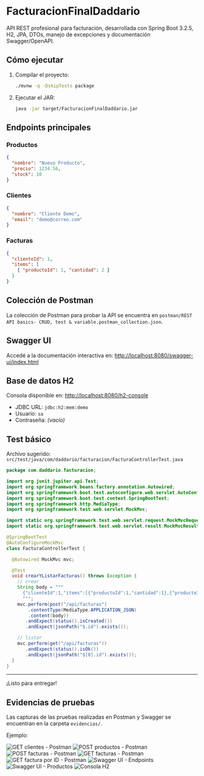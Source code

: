 # FacturacionFinalDaddario

API REST profesional para facturación, desarrollada con Spring Boot 3.2.5, H2, JPA, DTOs, manejo de excepciones y documentación Swagger/OpenAPI.

## Cómo ejecutar

1. Compilar el proyecto:
   ```bash
   ./mvnw -q -DskipTests package
   ```
2. Ejecutar el JAR:
   ```bash
   java -jar target/FacturacionFinalDaddario.jar
   ```

## Endpoints principales

### Productos
  ```json
  {
    "nombre": "Nuevo Producto",
    "precio": 1234.56,
    "stock": 10
  }
  ```

### Clientes
  ```json
  {
    "nombre": "Cliente Demo",
    "email": "demo@correo.com"
  }
  ```

### Facturas
  ```json
  {
    "clienteId": 1,
    "items": [
      { "productoId": 1, "cantidad": 2 }
    ]
  }
  ```

## Colección de Postman
La colección de Postman para probar la API se encuentra en `postman/REST API basics- CRUD, test & variable.postman_collection.json`.
## Swagger UI

Accedé a la documentación interactiva en:
[http://localhost:8080/swagger-ui/index.html](http://localhost:8080/swagger-ui/index.html)

## Base de datos H2

Consola disponible en:
[http://localhost:8080/h2-console](http://localhost:8080/h2-console)

- JDBC URL: `jdbc:h2:mem:demo`
- Usuario: `sa`
- Contraseña: *(vacío)*

## Test básico

Archivo sugerido: `src/test/java/com/daddario/facturacion/FacturaControllerTest.java`

```java
package com.daddario.facturacion;

import org.junit.jupiter.api.Test;
import org.springframework.beans.factory.annotation.Autowired;
import org.springframework.boot.test.autoconfigure.web.servlet.AutoConfigureMockMvc;
import org.springframework.boot.test.context.SpringBootTest;
import org.springframework.http.MediaType;
import org.springframework.test.web.servlet.MockMvc;

import static org.springframework.test.web.servlet.request.MockMvcRequestBuilders.*;
import static org.springframework.test.web.servlet.result.MockMvcResultMatchers.*;

@SpringBootTest
@AutoConfigureMockMvc
class FacturaControllerTest {

  @Autowired MockMvc mvc;

  @Test
  void crearYListarFacturas() throws Exception {
    // crear
    String body = """
      {"clienteId":1,"items":[{"productoId":1,"cantidad":1},{"productoId":2,"cantidad":2}]}
      """;
    mvc.perform(post("/api/facturas")
        .contentType(MediaType.APPLICATION_JSON)
        .content(body))
       .andExpect(status().isCreated())
       .andExpect(jsonPath("$.id").exists());

    // listar
    mvc.perform(get("/api/facturas"))
       .andExpect(status().isOk())
       .andExpect(jsonPath("$[0].id").exists());
  }
}
```

---

¡Listo para entregar!

## Evidencias de pruebas

Las capturas de las pruebas realizadas en Postman y Swagger se encuentran en la carpeta `evidencias/`.

Ejemplo:

![GET clientes - Postman](evidencias/get_clientes_postman.png)
![POST productos - Postman](evidencias/post_productos_postman.png)
![POST facturas - Postman](evidencias/post_facturas_postman.png)
![GET facturas - Postman](evidencias/get_facturas_postman.png)
![GET factura por ID - Postman](evidencias/get_factura_id_postman.png)
![Swagger UI - Endpoints](evidencias/swagger_endpoints.png)
![Swagger UI - Productos](evidencias/swagger_productos.png)
![Consola H2](evidencias/h2_console.png)
